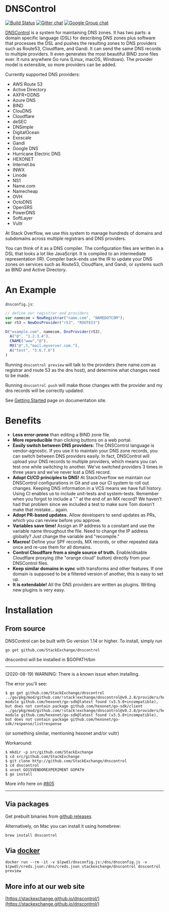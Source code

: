 # DNSControl

[![Build Status](https://dev.azure.com/dnscontrol/DnsControl/_apis/build/status/StackExchange.dnscontrol?branchName=master)](https://dev.azure.com/dnscontrol/DnsControl/_build/latest?definitionId=1&branchName=master)
[![Gitter chat](https://badges.gitter.im/dnscontrol/Lobby.png)](https://gitter.im/dnscontrol/Lobby)
[![Google Group chat](https://img.shields.io/badge/google%20group-chat-green.svg)](https://groups.google.com/forum/#!forum/dnscontrol-discuss)

[DNSControl](https://stackexchange.github.io/dnscontrol/) is a system
for maintaining DNS zones.  It has two parts:
a domain specific language (DSL) for describing DNS zones plus
software that processes the DSL and pushes the resulting zones to
DNS providers such as Route53, Cloudflare, and Gandi.  It can send
the same DNS records to multiple providers.  It even generates
the most beautiful BIND zone files ever.  It runs anywhere Go runs (Linux, macOS,
Windows). The provider model is extensible, so more providers can be added.

Currently supported DNS providers:
 - AWS Route 53
 - Active Directory
 - AXFR+DDNS
 - Azure DNS
 - BIND
 - ClouDNS
 - Cloudflare
 - deSEC
 - DNSimple
 - DigitalOcean
 - Exoscale
 - Gandi
 - Google DNS
 - Hurricane Electric DNS
 - HEXONET
 - Internet.bs
 - INWX
 - Linode
 - NS1
 - Name.com
 - Namecheap
 - OVH
 - OctoDNS
 - OpenSRS
 - PowerDNS
 - SoftLayer
 - Vultr

At Stack Overflow, we use this system to manage hundreds of domains
and subdomains across multiple registrars and DNS providers.

You can think of it as a DNS compiler.  The configuration files are
written in a DSL that looks a lot like JavaScript.  It is compiled
to an intermediate representation (IR).  Compiler back-ends use the
IR to update your DNS zones on services such as Route53, Cloudflare,
and Gandi, or systems such as BIND and Active Directory.

# An Example

`dnsconfig.js`:

```js
// define our registrar and providers
var namecom = NewRegistrar("name.com", "NAMEDOTCOM");
var r53 = NewDnsProvider("r53", "ROUTE53")

D("example.com", namecom, DnsProvider(r53),
  A("@", "1.2.3.4"),
  CNAME("www","@"),
  MX("@",5,"mail.myserver.com."),
  A("test", "5.6.7.8")
)
```

Running `dnscontrol preview` will talk to the providers (here name.com as registrar and route 53 as the dns host), and determine what changes need to be made.

Running `dnscontrol push` will make those changes with the provider and my dns records will be correctly updated.

See [Getting Started](https://stackexchange.github.io/dnscontrol/getting-started) page on documentation site.

# Benefits

* **Less error-prone** than editing a BIND zone file.
* **More reproducible**  than clicking buttons on a web portal.
* **Easily switch between DNS providers:**  The DNSControl language is
  vendor-agnostic.  If you use it to maintain your DNS zone records,
  you can switch between DNS providers easily. In fact, DNSControl
  will upload your DNS records to multiple providers, which means you
  can test one while switching to another. We've switched providers 3
  times in three years and we've never lost a DNS record.
* **Adopt CI/CD principles to DNS!**  At StackOverflow we maintain our
  DNSControl configurations in Git and use our CI system to roll out
  changes.  Keeping DNS information in a VCS means we have full
  history.  Using CI enables us to include unit-tests and
  system-tests.  Remember when you forgot to include a "." at the end
  of an MX record?  We haven't had that problem since we included a
  test to make sure Tom doesn't make that mistake... again.
* **Adopt PR-based updates.**  Allow developers to send updates as PRs,
  which you can review before you approve.
* **Variables save time!**  Assign an IP address to a constant and use the
  variable name throughout the file. Need to change the IP address
  globally? Just change the variable and "recompile."
* **Macros!**  Define your SPF records, MX records, or other repeated data
  once and re-use them for all domains.
* **Control Cloudflare from a single source of truth.**  Enable/disable
  Cloudflare proxying (the "orange cloud" button) directly from your
  DNSControl files.
* **Keep similar domains in sync** with transforms and other features.  If
  one domain is supposed to be a filtered version of another, this is
  easy to set up.
* **It is extendable!**  All the DNS providers are written as plugins.
  Writing new plugins is very easy.

# Installation

## From source

DNSControl can be built with Go version 1.14 or higher. To install, simply run

`go get github.com/StackExchange/dnscontrol`

dnscontrol will be installed in $GOPATH/bin

---

(2020-08-19) WARNING: There is a known issue when installing.

The error you'll see:

```
$ go get github.com/StackExchange/dnscontrol
../go/pkg/mod/github.com/!stack!exchange/dnscontrol@v0.2.8/providers/hexonet/hexonetProvider.go:9:2: module github.com/hexonet/go-sdk@latest found (v3.5.0+incompatible), but does not contain package github.com/hexonet/go-sdk/client
../go/pkg/mod/github.com/!stack!exchange/dnscontrol@v0.2.8/providers/hexonet/error.go:4:2: module github.com/hexonet/go-sdk@latest found (v3.5.0+incompatible), but does not contain package github.com/hexonet/go-sdk/response/listresponse
```

(or something similar, mentioning hexonet and/or vultr)

Workaround:

```
$ mkdir -p src/github.com/StackExchange
$ cd src/github.com/StackExchange
$ git clone http://github.com/StackExchange/dnscontrol
$ cd dnscontrol
$ unset GO15VENDOREXPERIMENT GOPATH
$ go install
```

More info here on [#805](https://github.com/StackExchange/dnscontrol/issues/805)

---


## Via packages

Get prebuilt binaries from [github releases](https://github.com/StackExchange/dnscontrol/releases/latest)

Alternatively, on Mac you can install it using homebrew:

`brew install dnscontrol`

## Via [docker](https://hub.docker.com/r/stackexchange/dnscontrol/)

```
docker run --rm -it -v $(pwd)/dnsconfig.js:/dns/dnsconfig.js -v $(pwd)/creds.json:/dns/creds.json stackexchange/dnscontrol dnscontrol preview
```

## More info at our web site

[https://stackexchange.github.io/dnscontrol/](https://stackexchange.github.io/dnscontrol/)

